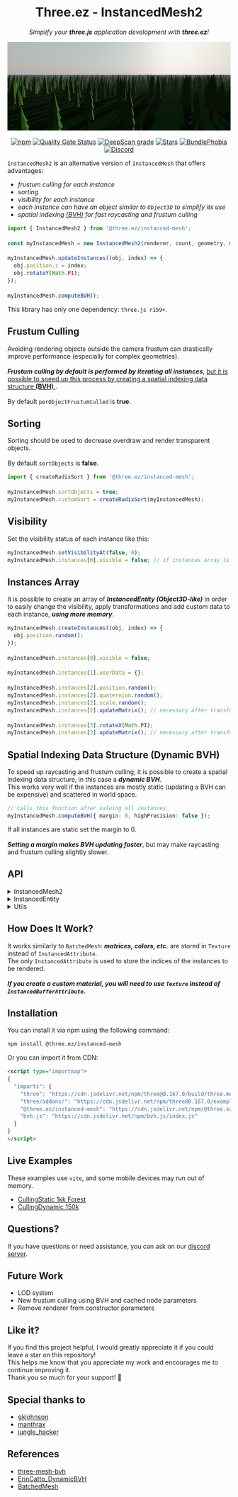 <div align="center">
  
  <h1>Three.ez - InstancedMesh2</h1>
  <p>
    <em>Simplify your <b>three.js</b> application development with <b>three.ez</b>!</em>
  </p>

  <img src="public/banner.png" alt="three-ez-banner" height="200px"/> <br />

  [![npm](https://img.shields.io/npm/v/@three.ez/instanced-mesh)](https://www.npmjs.com/package/@three.ez/instanced-mesh)
  [![Quality Gate Status](https://sonarcloud.io/api/project_badges/measure?project=three-ez_instanced-mesh&metric=alert_status)](https://sonarcloud.io/summary/new_code?id=three-ez_instanced-mesh)
  [![DeepScan grade](https://deepscan.io/api/teams/21196/projects/27592/branches/883543/badge/grade.svg)](https://deepscan.io/dashboard#view=project&tid=21196&pid=27592&bid=883543)
  [![Stars](https://badgen.net/github/stars/three-ez/instanced-mesh)](https://github.com/three-ez/instanced-mesh)
  [![BundlePhobia](https://badgen.net/bundlephobia/min/@three.ez/instanced-mesh)](https://bundlephobia.com/package/@three.ez/instanced-mesh)
  [![Discord](https://img.shields.io/discord/1150091562227859457)](https://discord.gg/MVTwrdX3JM)

</div>

`InstancedMesh2` is an alternative version of `InstancedMesh` that offers advantages:
- *frustum culling for each instance*
- *sorting*
- *visibility for each instance*
- *each instance can have an object similar to `Object3D` to simplify its use*
- *spatial indexing [(*BVH*)](https://en.wikipedia.org/wiki/Bounding_volume_hierarchy) for fast raycasting and frustum culling*

```ts
import { InstancedMesh2 } from '@three.ez/instanced-mesh';

const myInstancedMesh = new InstancedMesh2(renderer, count, geometry, material);

myInstancedMesh.updateInstances((obj, index) => {
  obj.position.z = index;
  obj.rotateY(Math.PI);
});

myInstancedMesh.computeBVH();
```

This library has only one dependency: `three.js r159+`.

## Frustum Culling

Avoiding rendering objects outside the camera frustum can drastically improve performance (especially for complex geometries). <br /> <br />
***Frustum culling by default is performed by iterating all instances***, [but it is possible to speed up this process by creating a spatial indexing data structure **(BVH)**.](#spatial-indexing-data-structure-dynamic-bvh). <br /> <br />
By default `perObjectFrustumCulled` is **true**.

## Sorting

Sorting should be used to decrease overdraw and render transparent objects. <br /> <br />
By default `sortObjects` is **false**.

```ts
import { createRadixSort } from '@three.ez/instanced-mesh';

myInstancedMesh.sortObjects = true;
myInstancedMesh.customSort = createRadixSort(myInstancedMesh);
```

## Visibility

Set the visibility status of each instance like this:

```ts
myInstancedMesh.setVisibilityAt(false, 0);
myInstancedMesh.instances[0].visible = false; // if instances array is created
```

## Instances Array

It is possible to create an array of ***InstancedEntity (Object3D-like)*** in order to easily change the visibility, apply transformations and add custom data to each instance, ***using more memory***.

```ts
myInstancedMesh.createInstances((obj, index) => {
  obj.position.random();
});

myInstancedMesh.instances[0].visible = false;

myInstancedMesh.instances[1].userData = {};

myInstancedMesh.instances[2].position.random();
myInstancedMesh.instances[2].quaternion.random();
myInstancedMesh.instances[2].scale.random();
myInstancedMesh.instances[2].updateMatrix(); // necessary after transformations

myInstancedMesh.instances[3].rotateX(Math.PI);
myInstancedMesh.instances[3].updateMatrix(); // necessary after transformations
```     

## Spatial Indexing Data Structure (Dynamic BVH)

To speed up raycasting and frustum culling, it is possible to create a spatial indexing data structure, in this case a ***dynamic BVH***. <br />
This works very well if the instances are mostly static (updating a BVH can be expensive) and scattered in world space.

```ts
// calls this function after valuing all instances
myInstancedMesh.computeBVH({ margin: 0, highPrecision: false });
```

If all instances are static set the margin to 0. <br /> <br />
***Setting a margin makes BVH updating faster***, but may make raycasting and frustum culling slightly slower.

## API

<details>
  <summary>InstancedMesh2</summary>
  
  ```ts
  export type Entity<T> = InstancedEntity & T;
  export type UpdateEntityCallback<T> = (obj: Entity<T>, index: number) => void;

  export interface BVHParams {
      margin?: number;
      highPrecision?: boolean;
  }

  export declare class InstancedMesh2<TCustomData = {}, TGeometry extends BufferGeometry = BufferGeometry, TMaterial extends Material | Material[] = Material, TEventMap extends Object3DEventMap = Object3DEventMap> extends Mesh<TGeometry, TMaterial, TEventMap> {
      type: 'InstancedMesh2';
      isInstancedMesh2: true;
      instances: Entity<TCustomData>[];
      instanceIndex: GLInstancedBufferAttribute;
      matricesTexture: DataTexture;
      colorsTexture: DataTexture;
      morphTexture: DataTexture;
      boundingBox: Box3;
      boundingSphere: Sphere;
      instancesCount: number;
      bvh: InstancedMeshBVH;
      perObjectFrustumCulled: boolean;
      sortObjects: boolean;
      customSort: any;
      raycastOnlyFrustum: boolean;
      visibilityArray: boolean[];
      customDepthMaterial: MeshDepthMaterial;
      customDistanceMaterial: MeshDistanceMaterial;
      get count(): number;
      get maxCount(): number;
      get material(): TMaterial;
      set material(value: TMaterial);
      /** THIS MATERIAL AND GEOMETRY CANNOT BE SHARED */
      constructor(renderer: WebGLRenderer, count: number, geometry: TGeometry, material?: TMaterial);
      updateInstances(onUpdate: UpdateEntityCallback<Entity<TCustomData>>): void;
      createInstances(onInstanceCreation?: UpdateEntityCallback<Entity<TCustomData>>): void;
      computeBVH(config?: BVHParams): void;
      setMatrixAt(id: number, matrix: Matrix4): void;
      getMatrixAt(id: number, matrix?: Matrix4): Matrix4;
      setVisibilityAt(id: number, visible: boolean): void;
      getVisibilityAt(id: number): boolean;
      setColorAt(id: number, color: Color): void;
      getColorAt(id: number, color?: Color): Color;
      setUniformAt(id: number, name: string, value: UniformValue): void;
      getMorphAt(index: number, object: Mesh): void;
      setMorphAt(index: number, object: Mesh): void;
      raycast(raycaster: Raycaster, result: Intersection[]): void;
      computeBoundingBox(): void;
      computeBoundingSphere(): void;
      copy(source: InstancedMesh2, recursive?: boolean): this;
      dispose(): this;
  }
  ```

</details>

<details>
  <summary>InstancedEntity</summary>
  
  ```ts
  export type UniformValueNoNumber = Vector2 | Vector3 | Vector4 | Matrix3 | Matrix4;
  export type UniformValue = number | UniformValueNoNumber;

  export declare class InstancedEntity {
      isInstanceEntity: true;
      readonly id: number;
      readonly owner: InstancedMesh2;
      position: Vector3;
      scale: Vector3;
      quaternion: Quaternion;
      get visible(): boolean;
      set visible(value: boolean);
      get color(): Color;
      set color(value: Color);
      get matrix(): Matrix4;
      get matrixWorld(): Matrix4;
      constructor(owner: InstancedMesh2<any, any, any>, index: number);
      updateMatrix(): void;
      setUniform(name: string, value: UniformValue): void;
      copyTo(target: Mesh): void;
      applyMatrix4(m: Matrix4): this;
      applyQuaternion(q: Quaternion): this;
      rotateOnAxis(axis: Vector3, angle: number): this;
      rotateOnWorldAxis(axis: Vector3, angle: number): this;
      rotateX(angle: number): this;
      rotateY(angle: number): this;
      rotateZ(angle: number): this;
      translateOnAxis(axis: Vector3, distance: number): this;
      translateX(distance: number): this;
      translateY(distance: number): this;
      translateZ(distance: number): this;
  }
  ```

</details>

<details>
  <summary>Utils</summary>
  
  ```ts
  export declare function patchShader(shader: string): string;

  export declare function createRadixSort(target: InstancedMesh2): typeof radixSort<InstancedRenderItem>;

  export declare function createTexture_float(count: number): DataTexture;
  export declare function createTexture_vec2(count: number): DataTexture;
  export declare function createTexture_vec3(count: number): DataTexture;
  export declare function createTexture_vec4(count: number): DataTexture;
  export declare function createTexture_mat3(count: number): DataTexture;
  export declare function createTexture_mat4(count: number): DataTexture;
  ```

</details>

## How Does It Work?

It works similarly to `BatchedMesh`: ***matrices, colors, etc.*** are stored in `Texture` instead of `InstancedAttribute`. <br />
The only `InstancedAttribute` is used to store the indices of the instances to be rendered. <br /> <br />
***If you create a custom material, you will need to use `Texture` instead of `InstancedBufferAttribute`.***

## Installation

You can install it via npm using the following command:

```bash
npm install @three.ez/instanced-mesh
```

Or you can import it from CDN:

```html
<script type="importmap">
{
  "imports": {
    "three": "https://cdn.jsdelivr.net/npm/three@0.167.0/build/three.module.js",
    "three/addons/": "https://cdn.jsdelivr.net/npm/three@0.167.0/examples/jsm/",
    "@three.ez/instanced-mesh": "https://cdn.jsdelivr.net/npm/@three.ez/instanced-mesh/index.js",
    "bvh.js": "https://cdn.jsdelivr.net/npm/bvh.js/index.js"
  }
}
</script>
```

## Live Examples

These examples use `vite`, and some mobile devices may run out of memory.

- [CullingStatic 1kk Forest](https://stackblitz.com/edit/three-ez-instancedmesh2-cullingstatic-1kk-forest?file=src%2Fmain.ts)
- [CullingDynamic 150k](https://stackblitz.com/edit/three-ez-instancedmesh2-cullingdynamic-150k?file=src%2Fmain.ts)
<!-- - [CullingStatic Custom Attribute](https://stackblitz.com/edit/three-ez-instancedmesh2-cullingstatic-custom-attribute?file=src%2Fmain.ts) -->

## Questions?

If you have questions or need assistance, you can ask on our [discord server](https://discord.gg/MVTwrdX3JM).

## Future Work

- LOD system
- New frustum culling using BVH and cached node parameters
- Remove renderer from constructor parameters

## Like it?

If you find this project helpful, I would greatly appreciate it if you could leave a star on this repository! <br />
This helps me know that you appreciate my work and encourages me to continue improving it. <br />
Thank you so much for your support! 🌟

## Special thanks to

- [gkjohnson](https://github.com/gkjohnson)
- [manthrax](https://github.com/manthrax)
- [jungle_hacker](https://github.com/lambocorp)

## References

- [three-mesh-bvh](https://github.com/gkjohnson/three-mesh-bvh)
- [ErinCatto_DynamicBVH](https://box2d.org/files/ErinCatto_DynamicBVH_Full.pdf)
- [BatchedMesh](https://threejs.org/docs/#api/en/objects/BatchedMesh)
